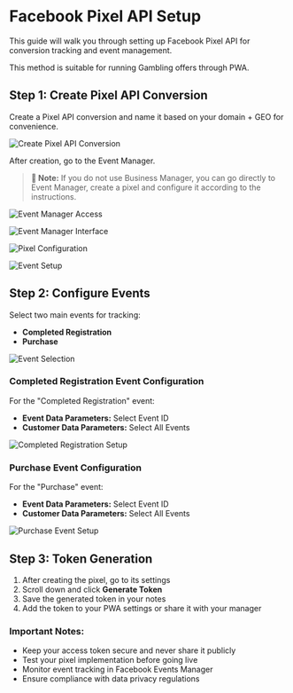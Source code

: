 # Facebook Pixel API Setup

This guide will walk you through setting up Facebook Pixel API for conversion tracking and event management.

This method is suitable for running Gambling offers through PWA.

## Step 1: Create Pixel API Conversion

Create a Pixel API conversion and name it based on your domain + GEO for convenience.

![Create Pixel API Conversion](/img/2.8/image1.webp)

After creation, go to the Event Manager.

> **📝 Note:** If you do not use Business Manager, you can go directly to Event Manager, create a pixel and configure it according to the instructions.

![Event Manager Access](/img/2.8/image2.webp)

![Event Manager Interface](/img/2.8/image3.webp)

![Pixel Configuration](/img/2.8/image4.webp)

![Event Setup](/img/2.8/image5.webp)

## Step 2: Configure Events

Select two main events for tracking:

- **Completed Registration**
- **Purchase**

![Event Selection](/img/2.8/image6.webp)

### Completed Registration Event Configuration

For the "Completed Registration" event:

- **Event Data Parameters:** Select Event ID
- **Customer Data Parameters:** Select All Events

![Completed Registration Setup](/img/2.8/image7.webp)

### Purchase Event Configuration

For the "Purchase" event:

- **Event Data Parameters:** Select Event ID
- **Customer Data Parameters:** Select All Events

![Purchase Event Setup](/img/2.8/image8.webp)

## Step 3: Token Generation

1. After creating the pixel, go to its settings
2. Scroll down and click **Generate Token**
3. Save the generated token in your notes
4. Add the token to your PWA settings or share it with your manager

### Important Notes:

- Keep your access token secure and never share it publicly
- Test your pixel implementation before going live
- Monitor event tracking in Facebook Events Manager
- Ensure compliance with data privacy regulations
